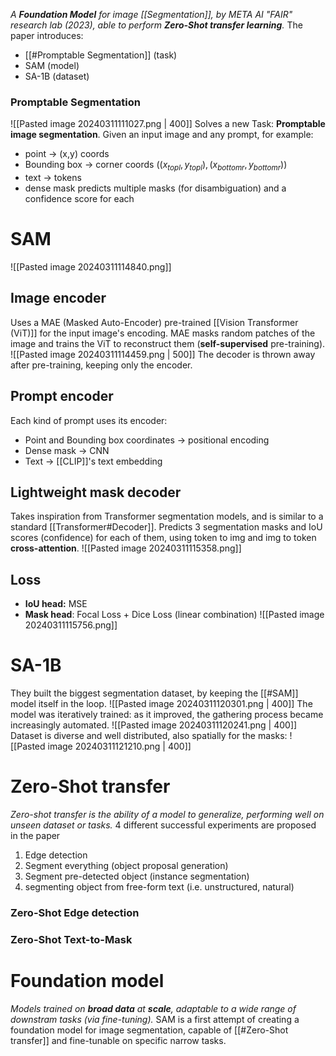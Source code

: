 _A **Foundation Model** for image [[Segmentation]], by META AI "FAIR" research lab (2023), able to perform **Zero-Shot transfer learning**._
The paper introduces:
- [[#Promptable Segmentation]] (task)
- SAM (model)
- SA-1B (dataset)
### Promptable Segmentation
![[Pasted image 20240311111027.png | 400]]
Solves a new Task: **Promptable image segmentation**.
Given an input image and any prompt, for example:
- point -> (x,y) coords
- Bounding box -> corner coords $((x_{topl}, y_{topl}),(x_{bottomr}, y_{bottomr}))$
- text -> tokens
- dense mask 
predicts multiple masks (for disambiguation) and a confidence score for each 
# SAM 
![[Pasted image 20240311114840.png]]
## Image encoder
Uses a MAE (Masked Auto-Encoder) pre-trained [[Vision Transformer (ViT)]] for the input image's encoding.
MAE masks random patches of the image and trains the ViT to reconstruct them (**self-supervised** pre-training).
![[Pasted image 20240311114459.png | 500]]
The decoder is thrown away after pre-training, keeping only the encoder.
## Prompt encoder
Each kind of prompt uses its encoder:
- Point and Bounding box coordinates -> positional encoding
- Dense mask -> CNN 
- Text -> [[CLIP]]'s text embedding
## Lightweight mask decoder
Takes inspiration from Transformer segmentation models, and is similar to a standard [[Transformer#Decoder]].
Predicts 3 segmentation masks and IoU scores (confidence) for each of them, using token to img and img to token **cross-attention**.
![[Pasted image 20240311115358.png]]
## Loss
- **IoU head:** MSE
- **Mask head**: Focal Loss + Dice Loss (linear combination)
![[Pasted image 20240311115756.png]]
# SA-1B
They built the biggest segmentation dataset, by keeping the [[#SAM]] model itself in the loop.
![[Pasted image 20240311120301.png | 400]]
The model was iteratively trained: as it improved, the gathering process became increasingly automated.
![[Pasted image 20240311120241.png | 400]]
Dataset is diverse and well distributed, also spatially for the masks:
![[Pasted image 20240311121210.png | 400]]

# Zero-Shot transfer
_Zero-shot transfer is the ability of a model to generalize, performing well on unseen dataset or tasks._
4 different successful experiments are proposed in the paper
1) Edge detection
2) Segment everything (object proposal generation)
3) Segment pre-detected object (instance segmentation)
4) segmenting object from free-form text (i.e. unstructured, natural)
### Zero-Shot Edge detection
### Zero-Shot Text-to-Mask

# Foundation model
_Models trained on **broad data** at **scale**, adaptable to a wide range of downstram tasks (via fine-tuning)._
SAM is a first attempt of creating a foundation model for image segmentation, capable of [[#Zero-Shot transfer]] and fine-tunable on specific narrow tasks.


